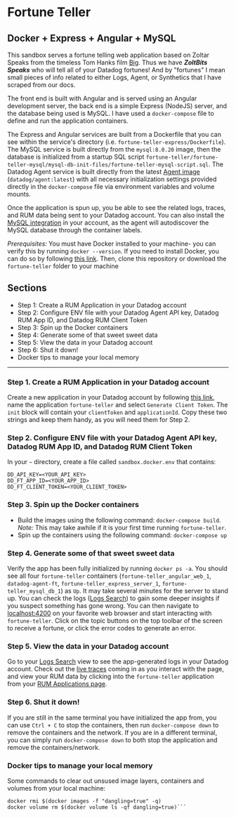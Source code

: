 # Fortune Teller

Docker + Express + Angular + MySQL
---
This sandbox serves a fortune telling web application based on Zoltar Speaks from the timeless Tom Hanks film [Big](https://www.youtube.com/watch?v=Q6RK4479XD8).  Thus we have ***ZoltBits Speaks*** who will tell all of your Datadog fortunes!  And by "fortunes" I mean small pieces of info related to either Logs, Agent, or Synthetics that I have scraped from our docs.

The front end is built with Angular and is served using an Angular development server, the back end is a simple Express (NodeJS) server, and the database being used is MySQL.  I have used a ```docker-compose``` file to define and run the application containers.  

The Express and Angular services are built from a Dockerfile that you can see within the service's directory (i.e. ```fortune-teller-express/Dockerfile```).  The MySQL service is built directly from the ```mysql:8.0.20``` image, then the database is initialized from a startup SQL script ```fortune-teller/fortune-teller-mysql/mysql-db-init-files/fortune-teller-mysql-script.sql```.  The Datadog Agent service is built directly from the latest [Agent image](https://docs.datadoghq.com/agent/docker/?tab=standard) (```datadog/agent:latest```) with all necessary initialization settings provided directly in the ```docker-compose``` file via environment variables and volume mounts.

Once the application is spun up, you be able to see the related logs, traces, and RUM data being sent to your Datadog account.  You can also install the [MySQL integration](https://app.datadoghq.com/account/settings) in your account, as the agent will autodiscover the MySQL database through the container labels.

*Prerequisites:* You must have Docker installed to your machine- you can verify this by running ```docker --version```.  If you need to install Docker, you can do so by following [this link](https://docs.docker.com/get-docker/).  Then, clone this repository or download the ```fortune-teller``` folder to your machine

## Sections
- Step 1: Create a RUM Application in your Datadog account
- Step 2: Configure ENV file with your Datadog Agent API key, Datadog RUM App ID, and Datadog RUM Client Token
- Step 3: Spin up the Docker containers
- Step 4: Generate some of that sweet sweet data
- Step 5: View the data in your Datadog account
- Step 6: Shut it down!
- Docker tips to manage your local memory
---

### Step 1.  Create a RUM Application in your Datadog account

Create a new application in your Datadog account by following [this link](https://app.datadoghq.com/rum/application/create), name the application ```fortune-teller``` and select ```Generate Client Token```.  The ```init``` block will contain your ```clientToken``` and ```applicationId```.  Copy these two strings and keep them handy, as you will need them for Step 2.

### Step 2.  Configure ENV file with your Datadog Agent API key, Datadog RUM App ID, and Datadog RUM Client Token

In your ```~``` directory, create a file called ```sandbox.docker.env``` that contains:
```
DD_API_KEY=<YOUR_API_KEY>
DD_FT_APP_ID=<YOUR_APP_ID>
DD_FT_CLIENT_TOKEN=<YOUR_CLIENT_TOKEN>
```

### Step 3.  Spin up the Docker containers

- Build the images using the following command: ```docker-compose build```.  *Note:* This may take awhile if it is your first time running ```fortune-teller```.
- Spin up the containers using the following command: ```docker-compose up```

### Step 4. Generate some of that sweet sweet data

Verify the app has been fully initialized by running ```docker ps -a```.  You should see all four ```fortune-teller``` containers (```fortune-teller_angular_web_1```, ```datadog-agent-ft```, ```fortune-teller_express_server_1```, ```fortune-teller_mysql_db_1```) as ```Up```.  It may take several minutes for the server to stand up.  You can check the logs ([Logs Search](https://app.datadoghq.com/logs)) to gain some deeper insights if you suspect something has gone wrong.  You can then navigate to [localhost:4200](http://localhost:4200/) on your favorite web browser and start interacting with ```fortune-teller```.  Click on the topic buttons on the top toolbar of the screen to receive a fortune, or click the error codes to generate an error.

### Step 5. View the data in your Datadog account

Go to your [Logs Search](https://app.datadoghq.com/logs) view to see the app-generated logs in your Datadog account.  Check out the [live traces](https://app.datadoghq.com/apm/traces?query=env%3Anone&streamTraces=true&start=1627914977012&end=1627915877012&paused=false) coming in as you interact with the page, and view your RUM data by clicking into the ```fortune-teller``` application from your [RUM Applications page](https://app.datadoghq.com/rum/list?from_ts=1627829489327&to_ts=1627915889327&live=true).

### Step 6.  Shut it down!

If you are still in the same terminal you have initialized the app from, you can use ```Ctrl + C``` to stop the containers, then run ```docker-compose down``` to remove the containers and the network.  If you are in a different terminal, you can simply run ```docker-compose down``` to both stop the application and remove the containers/network.

### Docker tips to manage your local memory

Some commands to clear out unsused image layers, containers and volumes from your local machine:
```docker rm $(docker ps -f status=exited -aq)
docker rmi $(docker images -f "dangling=true" -q)
docker volume rm $(docker volume ls -qf dangling=true)```


